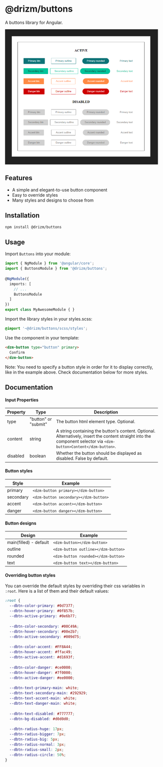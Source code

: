 # @drizm/buttons

A buttons library for Angular.

![All button variants](./buttons.png?raw=true "All button variants")

## Features

- A simple and elegant-to-use button component
- Easy to override styles
- Many styles and designs to choose from

## Installation
```shell
npm install @drizm/buttons
```

## Usage

Import `Buttons` into your module:
```typescript
import { NgModule } from '@angular/core';
import { ButtonsModule } from '@drizm/buttons';

@NgModule({
  imports: [
    // ...
    ButtonsModule
  ]
})
export class MyAwesomeModule { }
```

Import the library styles in your styles.scss:
```scss
@import '~@drizm/buttons/scss/styles';
```

Use the component in your template:

```html
<dzm-button type="button" primary>
  Confirm
</dzm-button>
```

Note: You need to specify a button style in order for it to display correctly, like in the example above.
 Check documentation below for more styles.

## Documentation

#### Input Properties

| Property | Type | Description |
|---------|---------|------------|
|type|"button" or "submit"|The button html element type. Optional.|
|content|string|A string containing the button's content. Optional. Alternatively, insert the content straight into the component selector via `<dzm-button>Content</dzm-button>`.|
|disabled|boolean|Whether the button should be displayed as disabled. False by default.|

#### Button styles

| Style | Example |
|---------|------------|
|primary|`<dzm-button primary></dzm-button>`|
|secondary|`<dzm-button secondary></dzm-button>`|
|accent|`<dzm-button accent></dzm-button>`|
|danger|`<dzm-button danger></dzm-button>`|

#### Button designs
| Design | Example |
|---------|------------|
|main(filled) - default|`<dzm-button></dzm-button>`|
|outline|`<dzm-button outline></dzm-button>`|
|rounded|`<dzm-button rounded></dzm-button>`|
|text|`<dzm-button text></dzm-button>`|

#### Overriding button styles
You can override the default styles by overriding their css variables in `:root`. Here is a list of them and their default values:
```css
:root {
  --dbtn-color-primary: #0d7377;
  --dbtn-hover-primary: #0f857b;
  --dbtn-active-primary: #0e6b77;

  --dbtn-color-secondary: #00C49A;
  --dbtn-hover-secondary: #00e2b7;
  --dbtn-active-secondary: #009d75;

  --dbtn-color-accent: #FF8A44;
  --dbtn-hover-accent: #ffac49;
  --dbtn-active-accent: #d1693f;

  --dbtn-color-danger: #ce0000;
  --dbtn-hover-danger: #7f0000;
  --dbtn-active-danger: #ee0000;

  --dbtn-text-primary-main: white;
  --dbtn-text-secondary-main: #292929;
  --dbtn-text-accent-main: white;
  --dbtn-text-danger-main: white;

  --dbtn-text-disabled: #777777;
  --dbtn-bg-disabled: #d0d0d0;

  --dbtn-radius-huge: 17px;
  --dbtn-radius-bigger: 7px;
  --dbtn-radius-big: 5px;
  --dbtn-radius-normal: 3px;
  --dbtn-radius-small: 2px;
  --dbtn-radius-circle: 50%;
}
```
